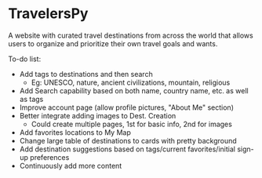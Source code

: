 # TravelersPy

A website with curated travel destinations from across the world that allows users to organize and prioritize their own travel goals and wants.

To-do list:
- Add tags to destinations and then search
    - Eg: UNESCO, nature, ancient civilizations, mountain, religious
- Add Search capability based on both name, country name, etc. as well as tags
- Improve account page (allow profile pictures, "About Me" section)
- Better integrate adding images to Dest. Creation
    - Could create multiple pages, 1st for basic info, 2nd for images
- Add favorites locations to My Map
- Change large table of destinations to cards with pretty background
- Add destination suggestions based on tags/current favorites/initial sign-up preferences
- Continuously add more content